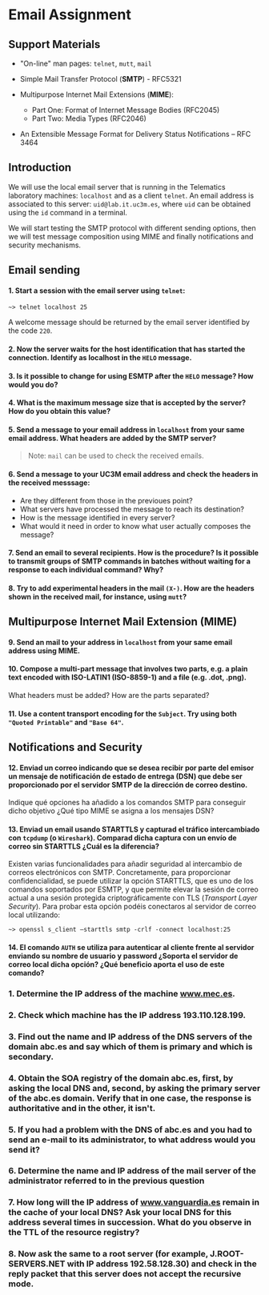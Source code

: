 # Email Assignment 


## Support Materials

* "On-line" man pages: `telnet`,  `mutt`, `mail`

* Simple Mail Transfer Protocol (**SMTP**) - RFC5321

* Multipurpose Internet Mail Extensions (**MIME**):  
  * Part One: Format of Internet Message Bodies (RFC2045)
  * Part Two: Media Types (RFC2046)

* An Extensible Message Format for Delivery Status Notifications – RFC 3464

## Introduction

We will use the local email server that is running in the Telematics laboratory machines: `localhost` and as a client `telnet`. 
An email address is associated to this server: `uid@lab.it.uc3m.es`, where `uid` can be obtained using the `id` command in a terminal.

We will start testing the SMTP protocol with different sending options, then we will test message composition using MIME and finally
notifications and security mechanisms. 

## Email sending

#### 1.	Start a session with the email server using `telnet`:
```
~> telnet localhost 25
```

A welcome message should be returned by the email server identified by the code `220`.

#### 2.	Now the server waits for the host identification that has started the connection. Identify as localhost in the `HELO` message.

#### 3.	Is it possible to change for using ESMTP after the `HELO` message? How would you do?

#### 4.	What is the maximum message size that is accepted by the server? How do you obtain this value?

#### 5.	Send a message to your email address in `localhost` from your same email address. What headers are added by the SMTP server?

> Note: `mail` can be used to check the received emails.

#### 6.	Send a message to your UC3M email address and check the headers in the received messsage: 
*  Are they different from those in the previoues point?
*  What servers have processed the message to reach its destination?
*  How is the message identified in every server? 
*  What would it need in order to know what user actually composes the message?
  
#### 7.	Send an email to several recipients. How is the procedure? Is it possible to transmit groups of SMTP commands in batches without waiting for a response to each individual command? Why? 

#### 8.	Try to add experimental headers in the mail `(X-)`. How are the headers shown in the received mail, for instance, using `mutt`?

## Multipurpose Internet Mail Extension (MIME)

#### 9.	Send an mail to your address in `localhost` from your same email address using MIME.

#### 10. Compose a multi-part message that involves two parts, e.g. a plain text encoded with ISO-LATIN1 (ISO-8859-1) and a file (e.g. .dot, .png).
What headers must be added? How are the parts separated?

#### 11. Use a content transport encoding for the `Subject`. Try using both `"Quoted Printable"` and `"Base 64"`.


## Notifications and Security

#### 12.	Enviad un correo indicando que se desea recibir por parte del emisor un mensaje de notificación de estado de entrega (DSN) que debe ser proporcionado por el servidor SMTP de la dirección de correo destino.
Indique qué opciones ha añadido a los comandos SMTP para conseguir dicho objetivo ¿Qué tipo MIME se asigna a los mensajes DSN?

####  13.	Enviad un email usando STARTTLS y capturad el tráfico intercambiado con  `tcpdump` (o `Wireshark`). Comparad dicha captura con un envío de correo sin STARTTLS ¿Cuál es la diferencia? 

Existen varias funcionalidades para añadir seguridad al intercambio de correos electrónicos con SMTP. Concretamente, para proporcionar confidencialidad, se puede utilizar la opción STARTTLS, que es uno de los comandos soportados por ESMTP, y que permite elevar la sesión de correo actual a una sesión protegida criptográficamente con TLS (*Transport Layer Security*).
Para probar esta opción podéis conectaros al servidor de correo local utilizando:
```
~> openssl s_client –starttls smtp -crlf -connect localhost:25
```

#### 14.	El comando `AUTH` se utiliza para autenticar al cliente frente al servidor enviando su nombre de usuario y password ¿Soporta el servidor de correo local dicha opción? ¿Qué beneficio aporta el uso de este comando?


### 1. Determine the IP address of the machine www.mec.es. 

### 2. Check which machine has the IP address 193.110.128.199. 

### 3. Find out the name and IP address of the DNS servers of the domain abc.es and say which of them is primary and which is secondary. 

### 4. Obtain the SOA registry of the domain abc.es, first, by asking the local DNS and, second, by asking the primary server of the abc.es domain. Verify that in one case, the response is authoritative and in the other, it isn't. 

### 5. If you had a problem with the DNS of abc.es and you had to send an e-mail to its administrator, to what address would you send it? 

### 6. Determine the name and IP address of the mail server of the administrator referred to in the previous question

### 7. How long will the IP address of www.vanguardia.es remain in the cache of your local DNS? Ask your local DNS for this address several times in succession. What do you observe in the TTL of the resource registry? 

### 8. Now ask the same to a root server (for example, J.ROOT-SERVERS.NET with IP address 192.58.128.30) and check in the reply packet that this server does not accept the recursive mode. 

